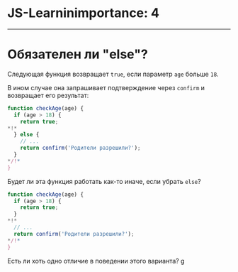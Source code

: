 # JS-Learninimportance: 4

---

# Обязателен ли "else"?

Следующая функция возвращает `true`, если параметр `age` больше `18`.

В ином случае она запрашивает подтверждение через `confirm` и возвращает его результат:

```js
function checkAge(age) {
  if (age > 18) {
    return true;
*!*
  } else {
    // ...
    return confirm('Родители разрешили?');
  }
*/!*
}
```

Будет ли эта функция работать как-то иначе, если убрать `else`?

```js
function checkAge(age) {
  if (age > 18) {
    return true;
  }
*!*
  // ...
  return confirm('Родители разрешили?');
*/!*
}
```

Есть ли хоть одно отличие в поведении этого варианта?
g

